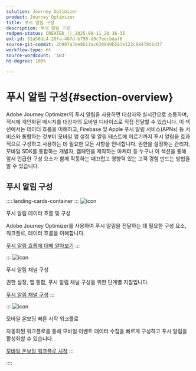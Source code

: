 ```yaml
---
solution: Journey Optimizer
product: Journey Optimizer
title: 푸시 알림 구성
description: 푸시 알림 구성
redpen-status: CREATED_||_2025-08-11_20-36-35
exl-id: 52a58dc4-20fa-467d-b790-d9c7eecbdaf6
source-git-commit: 2b907a3be8b11ac6308d0b563e122c88478d1d37
workflow-type: ht
source-wordcount: '183'
ht-degree: 100%

---
```


# 푸시 알림 구성{#section-overview}

Adobe Journey Optimizer의 푸시 알림을 사용하면 대상자와 실시간으로 소통하며, 적시에 개인화된 메시지를 대상자의 모바일 디바이스로 직접 전달할 수 있습니다. 이 섹션에서는 데이터 흐름을 이해하고, Firebase 및 Apple 푸시 알림 서비스(APNs) 등 서비스와 통합하는 것부터 모바일 앱 설정 및 알림 테스트에 이르기까지 푸시 알림을 효과적으로 구성하고 사용하는 데 필요한 모든 사항을 안내합니다. 권한을 설정하는 관리자, 모바일 SDK를 통합하는 개발자, 캠페인을 제작하는 마케터 등 누구나 이 섹션을 통해 앞서 언급한 구성 요소가 함께 작동하는 매끄럽고 영향력 있는 고객 경험 만드는 방법을 알 수 있습니다.

## 푸시 알림 구성

:::: landing-cards-container
:::
![icon](https://cdn.experienceleague.adobe.com/icons/puzzle-piece.svg)

푸시 알림 데이터 흐름 및 구성

Adobe Journey Optimizer를 사용하여 푸시 알림을 전달하는 데 필요한 구성 요소, 워크플로, 데이터 흐름을 이해합니다.

[푸시 알림 흐름에 대해 알아보기](../using/push/push-gs.md)
:::

:::
![icon](https://cdn.experienceleague.adobe.com/icons/gear.svg)

푸시 알림 채널 구성

권한 설정, 앱 통합, 푸시 알림 채널 구성을 위한 단계별 지침입니다.

[푸시 알림 채널 구성](../using/push/push-configuration.md)
:::

:::
![icon](https://cdn.experienceleague.adobe.com/icons/circle-play.svg)

모바일 온보딩 빠른 시작 워크플로

자동화된 워크플로를 통해 모바일 이벤트 데이터 수집을 빠르게 구성하고 푸시 알림을 활성화할 수 있습니다.

[모바일 온보딩 워크플로 시작](../using/push/mobile-onboarding-wf.md)
:::

::::
